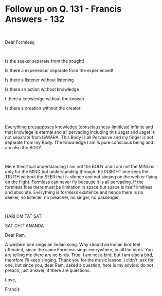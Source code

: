 # Follow up on Q. 131 - Francis Answers - 132

&nbsp;
 







Dear Formless,

&nbsp;

Is the seeker separate from the sought!

Is there a experiencer separate from the experienced!

Is there a listener without listening

Is there an action without knowledge

I there a knowledge without the knower

Is there a creation without the creator

&nbsp;

Everything presupposes knowledge (consciousness-limitless) infinite and that knowlege is eternal and all pervading including this Jagat and Jagat is not separate from ISWARA. This Body is all Pervasive and my finger is not separate from my Body. The Knowledge I am is pure conscious being and I am also the BODY.

&nbsp;

Mere theortical understanding I am not the BODY and I am not the MIND is only for the MIND but understanding through the INSIGHT one sees the TRUTH without the SEER that is silence and not singing on the web or flying on the flight. Formless can never fly because it is all pervading. If the formless flies there must be limitation in space but space is itself limitless and absolute. Everything is formless existence and hence there is no seeker, no listener, no preacher, no singer, no passenger,

&nbsp;

HARI OM TAT SAT.

SAT CHIT ANANDA

Dear Ram,

A western bird sings an Indian song. Why should an Indian bird feel offended, since the same Formless sings everywhere, in all the birds. You are telling me there are no birds. True. I am not a bird, but I am also a bird, therefore I'll keep singing. Thank you for the music lesson. I didn't &nbsp;ask for one, but since you,&nbsp;dear Ram,&nbsp;asked a question, here is my advice: do not preach, just answer, if there are questions.

Love,

Francis









